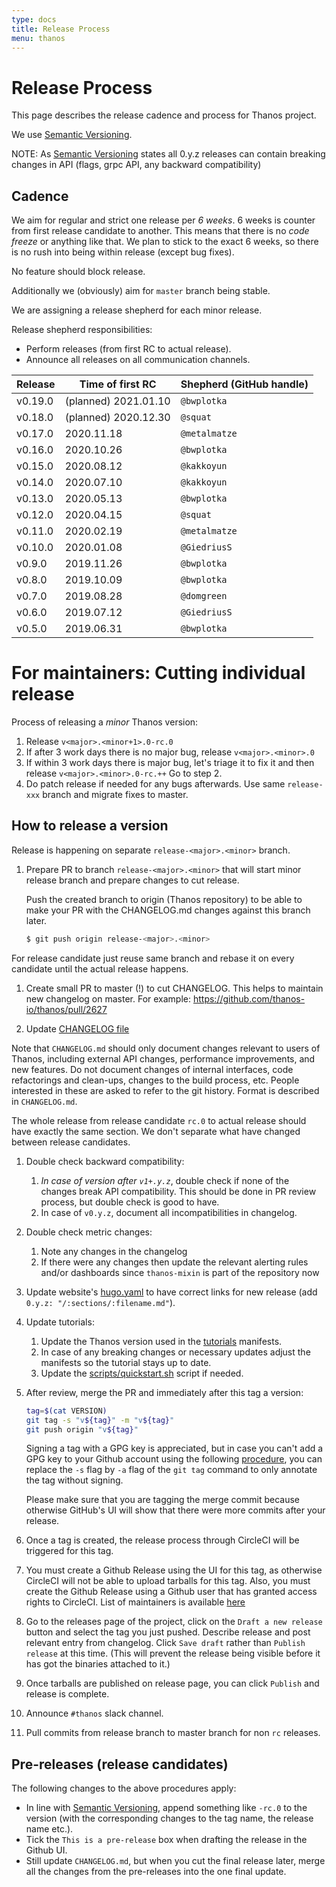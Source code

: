 ```yaml
---
type: docs
title: Release Process
menu: thanos
---
```


# Release Process

This page describes the release cadence and process for Thanos project.

We use [Semantic Versioning](http://semver.org/).

NOTE: As [Semantic Versioning](http://semver.org/spec/v2.0.0.html) states all 0.y.z releases can contain breaking changes in API (flags, grpc API, any backward compatibility)

## Cadence

We aim for regular and strict one release per *6 weeks*. 6 weeks is counter from first release candidate to another. This means that there is no *code freeze* or anything like that. We plan to stick to the exact 6 weeks, so there is no rush into being within release (except bug fixes).

No feature should block release.

Additionally we (obviously) aim for `master` branch being stable.

We are assigning a release shepherd for each minor release.

Release shepherd responsibilities:

* Perform releases (from first RC to actual release).
* Announce all releases on all communication channels.

| Release | Time of first RC     | Shepherd (GitHub handle) |
|---------|----------------------|--------------------------|
| v0.19.0 | (planned) 2021.01.10 | `@bwplotka `             |
| v0.18.0 | (planned) 2020.12.30 | `@squat `                |
| v0.17.0 | 2020.11.18           | `@metalmatze`            |
| v0.16.0 | 2020.10.26           | `@bwplotka`              |
| v0.15.0 | 2020.08.12           | `@kakkoyun`              |
| v0.14.0 | 2020.07.10           | `@kakkoyun`              |
| v0.13.0 | 2020.05.13           | `@bwplotka`              |
| v0.12.0 | 2020.04.15           | `@squat`                 |
| v0.11.0 | 2020.02.19           | `@metalmatze`            |
| v0.10.0 | 2020.01.08           | `@GiedriusS`             |
| v0.9.0  | 2019.11.26           | `@bwplotka`              |
| v0.8.0  | 2019.10.09           | `@bwplotka`              |
| v0.7.0  | 2019.08.28           | `@domgreen`              |
| v0.6.0  | 2019.07.12           | `@GiedriusS`             |
| v0.5.0  | 2019.06.31           | `@bwplotka`              |

# For maintainers: Cutting individual release

Process of releasing a *minor* Thanos version:
1. Release `v<major>.<minor+1>.0-rc.0`
2. If after 3 work days there is no major bug, release `v<major>.<minor>.0`
3. If within 3 work days there is major bug, let's triage it to fix it and then release `v<major>.<minor>.0-rc.++` Go to step 2.
4. Do patch release if needed for any bugs afterwards. Use same `release-xxx` branch and migrate fixes to master.

## How to release a version

Release is happening on separate `release-<major>.<minor>` branch.

1. Prepare PR to branch `release-<major>.<minor>` that will start minor release branch and prepare changes to cut release.

   Push the created branch to origin (Thanos repository) to be able to make your PR with the CHANGELOG.md changes against this branch later.

   ```bash
   $ git push origin release-<major>.<minor>
   ```

For release candidate just reuse same branch and rebase it on every candidate until the actual release happens.

1. Create small PR to master (!) to cut CHANGELOG. This helps to maintain new changelog on master. For example: https://github.com/thanos-io/thanos/pull/2627

2. Update [CHANGELOG file](../CHANGELOG.md)

Note that `CHANGELOG.md` should only document changes relevant to users of Thanos, including external API changes, performance improvements, and new features. Do not document changes of internal interfaces, code refactorings and clean-ups, changes to the build process, etc. People interested in these are asked to refer to the git history. Format is described in `CHANGELOG.md`.

The whole release from release candidate `rc.0` to actual release should have exactly the same section. We don't separate what have changed between release candidates.

1. Double check backward compatibility:

   1. *In case of version after `v1+.y.z`*, double check if none of the changes break API compatibility. This should be done in PR review process, but double check is good to have.
   2. In case of `v0.y.z`, document all incompatibilities in changelog.

2. Double check metric changes:

   1. Note any changes in the changelog
   2. If there were any changes then update the relevant alerting rules and/or dashboards since `thanos-mixin` is part of the repository now

3. Update website's [hugo.yaml](../website/hugo.yaml) to have correct links for new release (add `0.y.z: "/:sections/:filename.md"`).

4. Update tutorials:

   1. Update the Thanos version used in the [tutorials](../tutorials) manifests.
   2. In case of any breaking changes or necessary updates adjust the manifests so the tutorial stays up to date.
   3. Update the [scripts/quickstart.sh](../scripts/quickstart.sh) script if needed.

5. After review, merge the PR and immediately after this tag a version:

   ```bash
   tag=$(cat VERSION)
   git tag -s "v${tag}" -m "v${tag}"
   git push origin "v${tag}"
   ```

   Signing a tag with a GPG key is appreciated, but in case you can't add a GPG key to your Github account using the following [procedure](https://help.github.com/articles/generating-a-gpg-key/), you can replace the `-s` flag by `-a` flag of the `git tag` command to only annotate the tag without signing.

   Please make sure that you are tagging the merge commit because otherwise GitHub's UI will show that there were more commits after your release.

6. Once a tag is created, the release process through CircleCI will be triggered for this tag.

7. You must create a Github Release using the UI for this tag, as otherwise CircleCI will not be able to upload tarballs for this tag. Also, you must create the Github Release using a Github user that has granted access rights to CircleCI. List of maintainers is available [here](../MAINTAINERS.md)

8. Go to the releases page of the project, click on the `Draft a new release` button and select the tag you just pushed. Describe release and post relevant entry from changelog. Click `Save draft` rather than `Publish release` at this time. (This will prevent the release being visible before it has got the binaries attached to it.)

9. Once tarballs are published on release page, you can click `Publish` and release is complete.

10. Announce `#thanos` slack channel.

11. Pull commits from release branch to master branch for non `rc` releases.

## Pre-releases (release candidates)

The following changes to the above procedures apply:

* In line with [Semantic Versioning](http://semver.org/), append something like `-rc.0` to the version (with the corresponding changes to the tag name, the release name etc.).
* Tick the `This is a pre-release` box when drafting the release in the Github UI.
* Still update `CHANGELOG.md`, but when you cut the final release later, merge all the changes from the pre-releases into the one final update.
